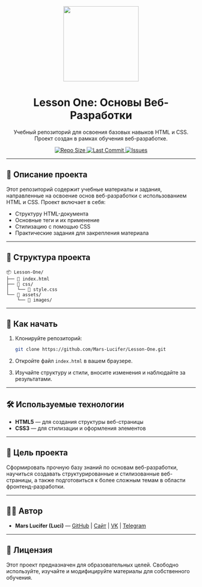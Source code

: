 <div align="center">
  <img src="https://media.giphy.com/media/v1.Y2lkPTc5MGI3NjExd2V3dGZ5N3J3d3F4a2JtZ3U1a2J3d3F4a2JtZ3U1a2J3d3F4/giphy.gif" width="200"/>
</div>

<h1 align="center">Lesson One: Основы Веб-Разработки</h1>

<p align="center">
  Учебный репозиторий для освоения базовых навыков HTML и CSS.<br>
  Проект создан в рамках обучения веб-разработке.
</p>

<div align="center">
  <a href="https://github.com/Mars-Lucifer/Lesson-One">
    <img src="https://img.shields.io/github/repo-size/Mars-Lucifer/Lesson-One?style=for-the-badge" alt="Repo Size"/>
  </a>
  <a href="https://github.com/Mars-Lucifer/Lesson-One/commits/main">
    <img src="https://img.shields.io/github/last-commit/Mars-Lucifer/Lesson-One?style=for-the-badge" alt="Last Commit"/>
  </a>
  <a href="https://github.com/Mars-Lucifer/Lesson-One/issues">
    <img src="https://img.shields.io/github/issues/Mars-Lucifer/Lesson-One?style=for-the-badge" alt="Issues"/>
  </a>
</div>

---

## 🧾 Описание проекта

Этот репозиторий содержит учебные материалы и задания, направленные на освоение основ веб-разработки с использованием HTML и CSS. Проект включает в себя:

- Структуру HTML-документа
- Основные теги и их применение
- Стилизацию с помощью CSS
- Практические задания для закрепления материала

---

## 📁 Структура проекта

```
📦 Lesson-One/
├── 📄 index.html
├── 📁 css/
│   └── 📄 style.css
└── 📁 assets/
    └── 📄 images/
```

---

## 🚀 Как начать

1. Клонируйте репозиторий:

   ```bash
   git clone https://github.com/Mars-Lucifer/Lesson-One.git
   ```

2. Откройте файл `index.html` в вашем браузере.

3. Изучайте структуру и стили, вносите изменения и наблюдайте за результатами.

---

## 🛠 Используемые технологии

- **HTML5** — для создания структуры веб-страницы
- **CSS3** — для стилизации и оформления элементов

---

## 📌 Цель проекта

Сформировать прочную базу знаний по основам веб-разработки, научиться создавать структурированные и стилизованные веб-страницы, а также подготовиться к более сложным темам в области фронтенд-разработки.

---

## 👨‍💻 Автор

- **Mars Lucifer (Luci)** — [GitHub](https://github.com/Mars-Lucifer) | [Сайт](https://www.mars-lucifer.ru/) | [VK](https://vk.com/mars_lucifer) | [Telegram](https://t.me/Mars_Lucifer)

---

## 📄 Лицензия

Этот проект предназначен для образовательных целей. Свободно используйте, изучайте и модифицируйте материалы для собственного обучения.
